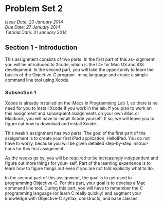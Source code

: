 Problem Set 2
==

*Issue Date: 20 January 2014  
Due Date: 27 January 2014  
Tutorial Date: 31 January 2014*

Section 1 - Introduction
--
This assignment consists of two parts. In the first part of this as- signment, you will be introduced to Xcode, which is the IDE for Mac OS and iOS development. In the second part, you will take the opportunity to learn the basics of the Objective-C program- ming language and create a simple command line tool using Xcode.

### Subsection 1 ###

Xcode is already installed on the iMacs in Programming Lab 1, so there is no need for you to install Xcode if you work in the lab. If you plan to work on this assignment and subsequent assignments on your own iMac or Macbook, you will have to install Xcode yourself. If so, we will leave you to figure out how to download and install Xcode.

This week’s assignment has two parts. The goal of the first part of the assignment is to create your first iPad application, HelloIPad. You do not have to worry, because you will be given detailed step-by-step instruc- tions for this first assignment.

As the weeks go by, you will be required to be increasingly independent and figure out more things for your- self. Part of the learning experience is to learn how to figure things out even if you are not told explicitly what to do.

In the second part of this assignment, the goal is to get used to programming Objective-C. For this part, your goal is to develop a Mac command line tool. During this part, you will have to remember the C programming language (or learn C really quickly) and augment your knowledge with Objective-C syntax, constructs, and base classes.